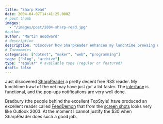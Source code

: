 ```yaml
---
title: "Sharp Read"
date: 2004-04-07T14:41:25.000Z
# post thumb
images:
  - "/images/post/2004-sharp-read.jpg"
#author
author: "Martin Woodward"
# description
description: "Discover how SharpReader enhances my lunchtime browsing with its user-friendly interface and effective notifications, outshining pricier options."
# Taxonomies
categories: ["dotnet", "maker", "web", "programming"]
tags: ["blog", "archive"]
type: "regular" # available type (regular or featured)
draft: false
---
```


Just discovered [SharpReader](http://www.sharpreader.net/index.html) a pretty decent free RSS reader. My lunchtime trawl of the net may have just got a lot faster. The [interface](http://www.sharpreader.net/screenshots.html) is functional, and the pop-ups notifications are very well done.

Bradbury (the people behind the excellent TopStyle) have produced an excellent reader called [FeedDemon](http://www.bradsoft.com/feeddemon/index.asp) that from the [screen shots](http://www.bradsoft.com/feeddemon/screenshots/) looks very like Outlook 2003. At the moment I cannot justify the $30 when SharpReader does such a good job.
